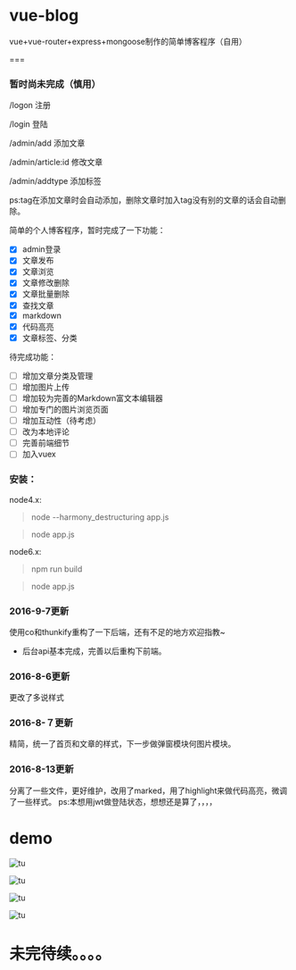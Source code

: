 # vue-blog

vue+vue-router+express+mongoose制作的简单博客程序（自用）

===

### 暂时尚未完成（慎用）

/logon 注册

/login 登陆

/admin/add 添加文章

/admin/article:id 修改文章

/admin/addtype 添加标签

ps:tag在添加文章时会自动添加，删除文章时加入tag没有别的文章的话会自动删除。


简单的个人博客程序，暂时完成了一下功能：

- [x] admin登录
- [x] 文章发布
- [x] 文章浏览
- [x] 文章修改删除
- [x] 文章批量删除
- [x] 查找文章
- [x] markdown
- [x] 代码高亮
- [x] 文章标签、分类

待完成功能：

- [ ] 增加文章分类及管理
- [ ] 增加图片上传
- [ ] 增加较为完善的Markdown富文本编辑器
- [ ] 增加专门的图片浏览页面
- [ ] 增加互动性（待考虑）
- [ ] 改为本地评论
- [ ] 完善前端细节
- [ ] 加入vuex

### 安装：
node4.x:

> node --harmony_destructuring app.js

> node app.js


node6.x:

> npm run build

> node app.js

### 2016-9-7更新
使用co和thunkify重构了一下后端，还有不足的地方欢迎指教~
* 后台api基本完成，完善以后重构下前端。

### 2016-8-6更新
更改了多说样式

### 2016-8-７更新
精简，统一了首页和文章的样式，下一步做弹窗模块何图片模块。

### 2016-8-13更新
分离了一些文件，更好维护，改用了marked，用了highlight来做代码高亮，微调了一些样式。
ps:本想用jwt做登陆状态，想想还是算了，，，，

# demo

![tu](http://yu7er.qiniudn.com/2016-08-07%2016-24-21%E5%B1%8F%E5%B9%95%E6%88%AA%E5%9B%BE.png)


![tu](http://yu7er.qiniudn.com/2016-08-07%2016-21-41%E5%B1%8F%E5%B9%95%E6%88%AA%E5%9B%BE.png)


![tu](http://yu7er.qiniudn.com/2016-08-07%2016-22-48%E5%B1%8F%E5%B9%95%E6%88%AA%E5%9B%BE.png)


![tu](http://yu7er.qiniudn.com/2016-08-07%2016-20-31%E5%B1%8F%E5%B9%95%E6%88%AA%E5%9B%BE.png)

# 未完待续。。。。
